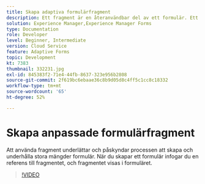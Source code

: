 ```yaml
---
title: Skapa adaptiva formulärfragment
description: Ett fragment är en återanvändbar del av ett formulär. Ett fragment kan t.ex. innehålla ett adressblock eller juridisk text.
solution: Experience Manager,Experience Manager Forms
type: Documentation
role: Developer
level: Beginner, Intermediate
version: Cloud Service
feature: Adaptive Forms
topic: Development
kt: 7383
thumbnail: 332231.jpg
exl-id: 845383f2-71e4-44fb-8637-323e956b2808
source-git-commit: 2f619bc6ebaae36c8b9d05d8c4ff5c1cc8c18332
workflow-type: tm+mt
source-wordcount: '65'
ht-degree: 52%

---
```


# Skapa anpassade formulärfragment

Att använda fragment underlättar och påskyndar processen att skapa och underhålla stora mängder formulär. När du skapar ett formulär infogar du en referens till fragmentet, och fragmentet visas i formuläret.

>[!VIDEO](https://video.tv.adobe.com/v/332231?quality=12&learn=on)
